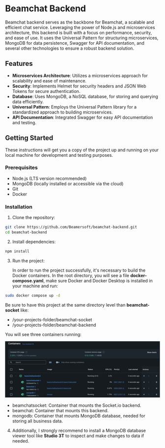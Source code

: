 # Beamchat Backend

Beamchat backend serves as the backbone for Beamchat, a scalable and efficient chat service. Leveraging the power of Node.js and microservices architecture, this backend is built with a focus on performance, security, and ease of use. It uses the Universal Pattern for structuring microservices, MongoDB for data persistence, Swagger for API documentation, and several other technologies to ensure a robust backend solution.

## Features

- **Microservices Architecture**: Utilizes a microservices approach for scalability and ease of maintenance.
- **Security**: Implements Helmet for security headers and JSON Web Tokens for secure authentication.
- **Database**: Uses MongoDB, a NoSQL database, for storing and querying data efficiently.
- **Universal Pattern**: Employs the Universal Pattern library for a standardized approach to building microservices.
- **API Documentation**: Integrated Swagger for easy API documentation and testing.

## Getting Started

These instructions will get you a copy of the project up and running on your local machine for development and testing purposes.

### Prerequisites

- Node.js (LTS version recommended)
- MongoDB (locally installed or accessible via the cloud)
- Git
- Docker

### Installation

1. Clone the repository:

```bash
git clone https://github.com/Beamersoft/beamchat-backend.git
cd beamchat-backend
```

2. Install dependencies:

```bash
npm install
```

3. Run the project:

    In order to run the project successfully, it's necessary to build the Docker containers.
    In the root directory, you will see a file **docker-compose.yaml**, make sure Docker and Docker Desktop is installed in your machine and run:

```bash
sudo docker compose up -d
```

Be sure to have this project at the same directory level than **beamchat-socket** like:

  - /your-projects-folder/beamchat-socket
  - /your-projects-folder/beamchat-backend

You will see three containers running:

![Docker](./assets/docker.png)

- beamchatsocket: Container that mounts the Socket.io backend.
- beamchat: Container that mounts this backend.
- mongodb: Container that mounts MongoDB database, needed for storing all business data.

4. Additionally, I strongly recommend to install a MongoDB database viewer tool like **Studio 3T** to inspect and make changes to data if needed.